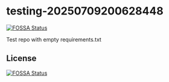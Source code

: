 # testing-20250709200628448
[![FOSSA Status](https://app.fossa.com/api/projects/git%2Bgithub.com%2Fkirogum%2Ftesting-20250709200628448.svg?type=shield)](https://app.fossa.com/projects/git%2Bgithub.com%2Fkirogum%2Ftesting-20250709200628448?ref=badge_shield)

Test repo with empty requirements.txt


## License
[![FOSSA Status](https://app.fossa.com/api/projects/git%2Bgithub.com%2Fkirogum%2Ftesting-20250709200628448.svg?type=large)](https://app.fossa.com/projects/git%2Bgithub.com%2Fkirogum%2Ftesting-20250709200628448?ref=badge_large)